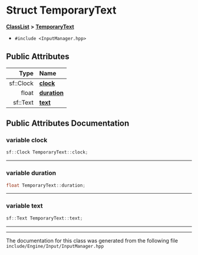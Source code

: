 

# Struct TemporaryText



[**ClassList**](annotated.md) **>** [**TemporaryText**](structTemporaryText.md)





* `#include <InputManager.hpp>`





















## Public Attributes

| Type | Name |
| ---: | :--- |
|  sf::Clock | [**clock**](#variable-clock)  <br> |
|  float | [**duration**](#variable-duration)  <br> |
|  sf::Text | [**text**](#variable-text)  <br> |












































## Public Attributes Documentation




### variable clock 

```C++
sf::Clock TemporaryText::clock;
```




<hr>



### variable duration 

```C++
float TemporaryText::duration;
```




<hr>



### variable text 

```C++
sf::Text TemporaryText::text;
```




<hr>

------------------------------
The documentation for this class was generated from the following file `include/Engine/Input/InputManager.hpp`

